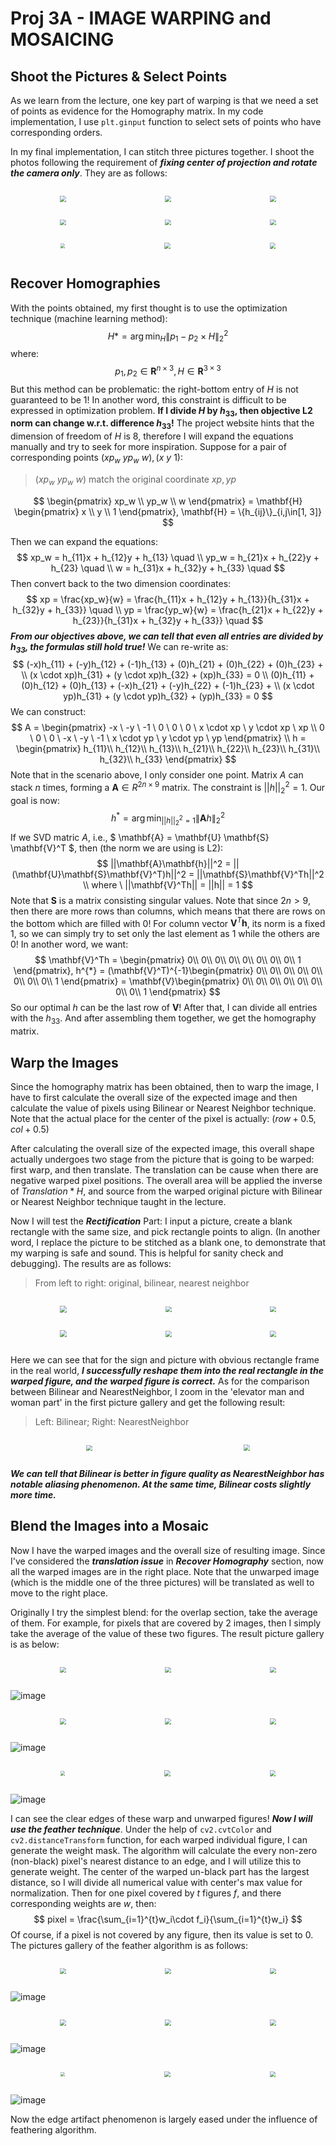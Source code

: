# Proj 3A - IMAGE WARPING and MOSAICING

## Shoot the Pictures & Select Points

As we learn from the lecture, one key part of warping is that we need a set of points as evidence for the Homography matrix. In my code implementation, I use `plt.ginput` function to select sets of points who have corresponding orders.

In my final implementation, I can stitch three pictures together. I shoot the photos following the requirement of ***fixing center of projection and rotate the camera only***. They are as follows:

<div style="display: flex; justify-content: space-around; align-items: center;">
        <figure>
            <img src="./img/input/fig1_1.jpg" style="zoom:60%; height: auto;">
        </figure>
             <figure>
            <img src="./img/input/fig1_2.jpg" style="zoom:60%; height: auto;">
        </figure>
             <figure>
            <img src="./img/input/fig1_3.jpg" style="zoom:60%; height: auto;">
        </figure>
</div>

<div style="display: flex; justify-content: space-around; align-items: center;">
        <figure>
            <img src="./img/input/fig2_1.jpg" style="zoom:60%; height: auto;">
        </figure>
             <figure>
            <img src="./img/input/fig2_2.jpg" style="zoom:60%; height: auto;">
        </figure>
             <figure>
            <img src="./img/input/fig2_3.jpg" style="zoom:60%; height: auto;">
        </figure>
</div>

<div style="display: flex; justify-content: space-around; align-items: center;">
        <figure>
            <img src="./img/input/fig3_1.jpg" style="zoom:48%; height: auto;">
        </figure>
             <figure>
            <img src="./img/input/fig3_2.jpg" style="zoom:60%; height: auto;">
        </figure>
             <figure>
            <img src="./img/input/fig3_3.jpg" style="zoom:60%; height: auto;">
        </figure>
</div>

## Recover Homographies

With the points obtained, my first thought is to use the optimization technique (machine learning method):
$$
H* = \arg \min_H \|p_1 - p_2\times H\|_2^2
$$
where:
$$
p_1, p_2 \in \mathbf{R}^{n\times 3}, H \in \mathbf{R}^{3\times 3}
$$
But this method can be problematic: the right-bottom entry of $H$ is not guaranteed to be 1! In another word, this constraint is difficult to be expressed in optimization problem. **If I divide $H$ by $h_{33}$, then objective L2 norm can change w.r.t. difference $h_{33}$!** The project website hints that the dimension of freedom of $H$ is 8, therefore I will expand the equations manually and try to seek for more inspiration. Suppose for a pair of corresponding points $(xp_w \ yp_w \ w), (x \ y \ 1)$:

> $(xp_w \ yp_w \ w)$ match the original coordinate $xp, yp$

$$
\begin{pmatrix} xp_w \\ yp_w \\ w \end{pmatrix} = \mathbf{H} \begin{pmatrix} x \\ y \\ 1 \end{pmatrix}, \mathbf{H} = \{h_{ij}\}_{i,j\in[1, 3]}
$$

Then we can expand the equations:
$$
xp_w = h_{11}x + h_{12}y + h_{13} \quad  \\
yp_w = h_{21}x + h_{22}y + h_{23} \quad \\
 w = h_{31}x + h_{32}y + h_{33} \quad
$$
Then convert back to the two dimension coordinates:
$$
 xp = \frac{xp_w}{w} = \frac{h_{11}x + h_{12}y + h_{13}}{h_{31}x + h_{32}y + h_{33}} \quad \\
 yp = \frac{yp_w}{w} = \frac{h_{21}x + h_{22}y + h_{23}}{h_{31}x + h_{32}y + h_{33}} \quad 
$$
***From our objectives above, we can tell that even all entries are divided by $h_{33}$, the formulas still hold true!*** We can re-write as:
$$
(-x)h_{11} + (-y)h_{12} + (-1)h_{13} + (0)h_{21} + (0)h_{22} + (0)h_{23} + \\ (x \cdot xp)h_{31} + (y \cdot xp)h_{32} + (xp)h_{33} = 0
\\
(0)h_{11} + (0)h_{12} + (0)h_{13} + (-x)h_{21} + (-y)h_{22} + (-1)h_{23} + \\ (x \cdot yp)h_{31} + (y \cdot yp)h_{32} + (yp)h_{33} = 0
$$
We can construct:
$$
A = \begin{pmatrix} -x \ -y \ -1 \ 0 \ 0 \ 0 \ x \cdot xp \ y \cdot xp \ xp
\\ 0 \ 0 \ 0 \ -x \ -y \ -1 \ x \cdot yp \ y \cdot yp \ yp
\end{pmatrix}
\\
h = \begin{pmatrix} h_{11}\\ h_{12}\\ h_{13}\\ h_{21}\\ h_{22}\\ h_{23}\\ h_{31}\\ h_{32}\\ h_{33} 
\end{pmatrix}
$$
Note that in the scenario above, I only consider one point. Matrix $A$ can stack $n$ times, forming a $\mathbf{A} \in R^{2n\times9}$ matrix. The constraint is $||h||_2^2=1$. Our goal is now:
$$
h^{*} = \arg \min_{||h||_2^2=1}\|\mathbf{A}h\|_2^2
$$
If we SVD matric $A$, i.e., $ \mathbf{A} = \mathbf{U} \mathbf{S} \mathbf{V}^T $, then (the norm we are using is L2):
$$
||\mathbf{A}\mathbf{h}||^2 = ||(\mathbf{U}\mathbf{S}\mathbf{V}^T)h||^2  = ||\mathbf{S}\mathbf{V}^Th||^2 \\
where \ ||\mathbf{V}^Th|| = ||h|| = 1
$$
Note that $\mathbf{S}$ is a matrix consisting singular values. Note that since $2n>9$, then there are more rows than columns, which means that there are rows on the bottom which are filled with 0! For column vector $\mathbf{V}^T\mathbf{h}$, its norm is a fixed 1, so we can simply try to set only the last element as 1 while the others are 0! In another word, we want:
$$
\mathbf{V}^Th = \begin{pmatrix} 0\\ 0\\ 0\\ 0\\ 0\\ 0\\ 0\\ 0\\ 1
\end{pmatrix}, h^{*} = (\mathbf{V}^T)^{-1}\begin{pmatrix} 0\\ 0\\ 0\\ 0\\ 0\\ 0\\ 0\\ 0\\ 1
\end{pmatrix}
 = \mathbf{V}\begin{pmatrix} 0\\ 0\\ 0\\ 0\\ 0\\ 0\\ 0\\ 0\\ 1
\end{pmatrix}
$$
So our optimal $h$ can be the last row of $\mathbf{V}$! After that, I can divide all entries with the $h_{33}$. And after assembling them together, we get the homography matrix.

## Warp the Images

Since the homography matrix has been obtained, then to warp the image, I have to first calculate the overall size of the expected image and then calculate the value of pixels using Bilinear or Nearest Neighbor technique. Note that the actual place for the center of the pixel is actually: $(row+0.5, col+0.5)$

After calculating the overall size of the expected image, this overall shape actually undergoes two stage from the picture that is going to be warped: first warp, and then translate. The translation can be cause when there are negative warped pixel positions. The overall area will be applied the inverse of $Translation * H$, and source from the warped original picture with Bilinear or Nearest Neighbor technique taught in the lecture. 

Now I will test the ***Rectification*** Part:  I input a picture, create a blank rectangle with the same size, and pick rectangle points to align. (In another word, I replace the picture to be stitched as a blank one, to demonstrate that my warping is safe and sound. This is helpful for sanity check and debugging). The results are as follows:

> From left to right: original, bilinear, nearest neighbor

<div style="display: flex; justify-content: space-around; align-items: center;">
        <figure>
            <img src="./img/input/fig1.jpg" style="zoom:70%; height: auto;">
        </figure>
             <figure>
            <img src="./img/output/recitification1_bilinear.jpg" style="zoom:60%; height: auto;">
        </figure>
             <figure>
            <img src="./img/output/recitification1_neighbor.jpg" style="zoom:60%; height: auto;">
        </figure>
</div>

<div style="display: flex; justify-content: space-around; align-items: center;">
        <figure>
            <img src="./img/input/fig2.jpg" style="zoom:70%; height: auto;">
        </figure>
             <figure>
            <img src="./img/output/recitification2_bilinear.jpg" style="zoom:60%; height: auto;">
        </figure>
             <figure>
            <img src="./img/output/recitification2_neighbor.jpg" style="zoom:60%; height: auto;">
        </figure>
</div>

Here we can see that for the sign and picture with obvious rectangle frame in the real world, ***I successfully reshape them into the real rectangle in the warped figure, and the warped figure is correct.*** As for the comparison between Bilinear and NearestNeighbor, I zoom in the 'elevator man and woman part' in the first picture gallery and get the following result:

> Left: Bilinear; Right: NearestNeighbor

<div style="display: flex; justify-content: space-around; align-items: center;">
        <figure>
            <img src="./img/figure/bilinear.png" style="zoom:58%; height: auto;">
        </figure>
             <figure>
            <img src="./img/figure/neighbor.png" style="zoom:60%; height: auto;">
        </figure>
</div>

***We can tell that Bilinear is better in figure quality as NearestNeighbor has notable aliasing phenomenon. At the same time, Bilinear costs slightly more time.*** 

## Blend the Images into a Mosaic

Now I have the warped images and the overall size of resulting image. Since I've considered the ***translation issue*** in ***Recover Homography*** section, now all the warped images are in the right place. Note that the unwarped image (which is the middle one of the three pictures) will be translated as well to move to the right place.

Originally I try the simplest blend: for the overlap section, take the average of them. For example, for pixels that are covered by 2 images, then I simply take the average of the value of these two figures. The result picture gallery is as below:

<div style="display: flex; justify-content: space-around; align-items: center;">
        <figure>
            <img src="./img/input/fig1_1.jpg" style="zoom:60%; height: auto;">
        </figure>
             <figure>
            <img src="./img/input/fig1_2.jpg" style="zoom:60%; height: auto;">
        </figure>
             <figure>
            <img src="./img/input/fig1_3.jpg" style="zoom:60%; height: auto;">
        </figure>
</div>

![image](img/output/mosaic1_no_feather_bilinear_1.jpg)

<div style="display: flex; justify-content: space-around; align-items: center;">
        <figure>
            <img src="./img/input/fig2_1.jpg" style="zoom:60%; height: auto;">
        </figure>
             <figure>
            <img src="./img/input/fig2_2.jpg" style="zoom:60%; height: auto;">
        </figure>
             <figure>
            <img src="./img/input/fig2_3.jpg" style="zoom:60%; height: auto;">
        </figure>
</div>

![image](img/output/mosaic1_no_feather_bilinear_2.jpg)

<div style="display: flex; justify-content: space-around; align-items: center;">
        <figure>
            <img src="./img/input/fig3_1.jpg" style="zoom:48%; height: auto;">
        </figure>
             <figure>
            <img src="./img/input/fig3_2.jpg" style="zoom:60%; height: auto;">
        </figure>
             <figure>
            <img src="./img/input/fig3_3.jpg" style="zoom:60%; height: auto;">
        </figure>
</div>

![image](img/output/mosaic1_no_feather_bilinear_3.jpg)

I can see the clear edges of these warp and unwarped figures! ***Now I will use the feather technique***. Under the help of `cv2.cvtColor` and `cv2.distanceTransform` function, for each warped individual figure, I can generate the weight mask. The algorithm will calculate the every non-zero (non-black) pixel's nearest distance to an edge, and I will utilize this to generate weight. The center of the warped un-black part has the largest distance, so I will divide all numerical value with center's max value for normalization. Then for one pixel covered by $t$ figures $f$, and there corresponding weights are $w$, then:
$$
pixel = \frac{\sum_{i=1}^{t}w_i\cdot f_i}{\sum_{i=1}^{t}w_i}
$$
 Of course, if a pixel is not covered by any figure, then its value is set to 0. The pictures gallery of the feather algorithm is as follows:

<div style="display: flex; justify-content: space-around; align-items: center;">
        <figure>
            <img src="./img/input/fig1_1.jpg" style="zoom:60%; height: auto;">
        </figure>
             <figure>
            <img src="./img/input/fig1_2.jpg" style="zoom:60%; height: auto;">
        </figure>
             <figure>
            <img src="./img/input/fig1_3.jpg" style="zoom:60%; height: auto;">
        </figure>
</div>

![image](img/output/mosaic1_feather_bilinear_1.jpg)

<div style="display: flex; justify-content: space-around; align-items: center;">
        <figure>
            <img src="./img/input/fig2_1.jpg" style="zoom:60%; height: auto;">
        </figure>
             <figure>
            <img src="./img/input/fig2_2.jpg" style="zoom:60%; height: auto;">
        </figure>
             <figure>
            <img src="./img/input/fig2_3.jpg" style="zoom:60%; height: auto;">
        </figure>
</div>

![image](img/output/mosaic1_feather_bilinear_2.jpg)

<div style="display: flex; justify-content: space-around; align-items: center;">
        <figure>
            <img src="./img/input/fig3_1.jpg" style="zoom:48%; height: auto;">
        </figure>
             <figure>
            <img src="./img/input/fig3_2.jpg" style="zoom:60%; height: auto;">
        </figure>
             <figure>
            <img src="./img/input/fig3_3.jpg" style="zoom:60%; height: auto;">
        </figure>
</div>

![image](img/output/mosaic1_feather_bilinear_3.jpg)

Now the edge artifact phenomenon is largely eased under the influence of feathering algorithm. 